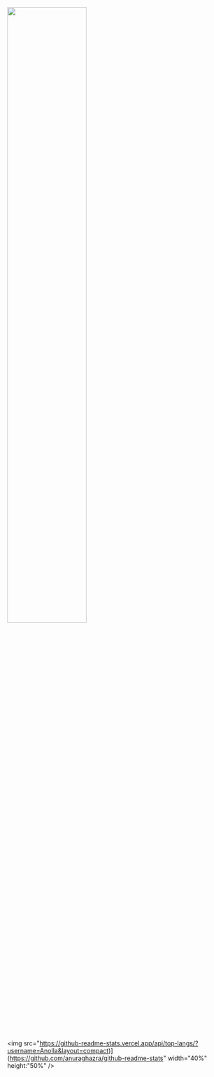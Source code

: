 <img src="https://github-readme-stats.vercel.app/api?username=Anolla&show_icons=true&theme=flag-india&include_all_commits=true&count_private=true&langs_count=true" width="60%" />

<img src="https://github-readme-stats.vercel.app/api/top-langs/?username=Anolla&layout=compact)](https://github.com/anuraghazra/github-readme-stats" width="40%" height:"50%" />
